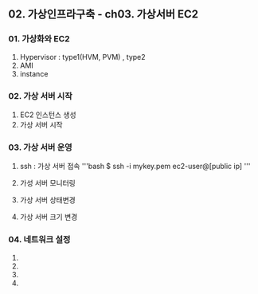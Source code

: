 ## 02. 가상인프라구축 - ch03. 가상서버 EC2

### 01. 가상화와 EC2
1. Hypervisor : type1(HVM, PVM) , type2
2. AMI 
3. instance


### 02. 가상 서버 시작
1. EC2 인스턴스 생성
2. 가상 서버 시작


### 03. 가상 서버 운영
1. ssh : 가상 서버 접속 
    '''bash
    $ ssh -i mykey.pem ec2-user@[public ip]
    '''

2. 가성 서버 모니터링
3. 가상 서버 상태변경
4. 가상 서버 크기 변경


### 04. 네트워크 설정
1. 
2.
3. 
4.